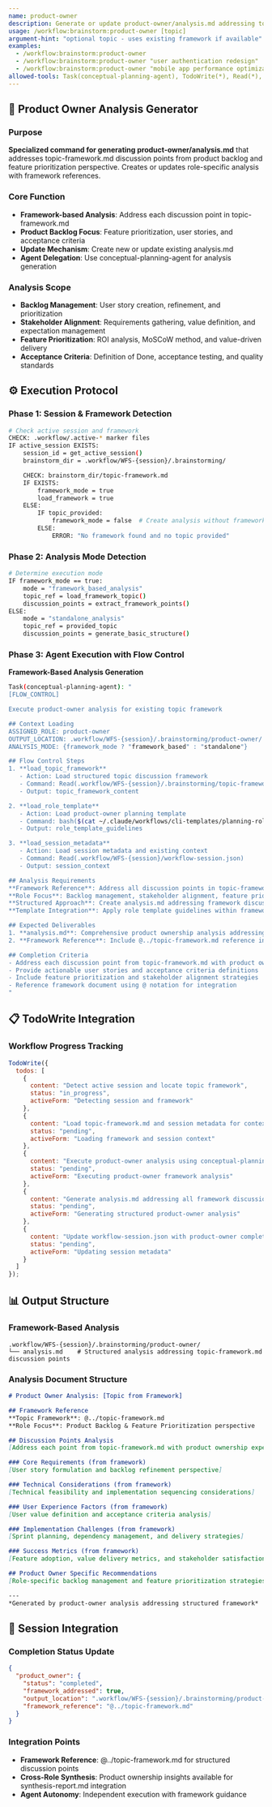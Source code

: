 ```yaml
---
name: product-owner
description: Generate or update product-owner/analysis.md addressing topic-framework discussion points
usage: /workflow:brainstorm:product-owner [topic]
argument-hint: "optional topic - uses existing framework if available"
examples:
  - /workflow:brainstorm:product-owner
  - /workflow:brainstorm:product-owner "user authentication redesign"
  - /workflow:brainstorm:product-owner "mobile app performance optimization"
allowed-tools: Task(conceptual-planning-agent), TodoWrite(*), Read(*), Write(*)
---
```


## 🎯 **Product Owner Analysis Generator**

### Purpose
**Specialized command for generating product-owner/analysis.md** that addresses topic-framework.md discussion points from product backlog and feature prioritization perspective. Creates or updates role-specific analysis with framework references.

### Core Function
- **Framework-based Analysis**: Address each discussion point in topic-framework.md
- **Product Backlog Focus**: Feature prioritization, user stories, and acceptance criteria
- **Update Mechanism**: Create new or update existing analysis.md
- **Agent Delegation**: Use conceptual-planning-agent for analysis generation

### Analysis Scope
- **Backlog Management**: User story creation, refinement, and prioritization
- **Stakeholder Alignment**: Requirements gathering, value definition, and expectation management
- **Feature Prioritization**: ROI analysis, MoSCoW method, and value-driven delivery
- **Acceptance Criteria**: Definition of Done, acceptance testing, and quality standards

## ⚙️ **Execution Protocol**

### Phase 1: Session & Framework Detection
```bash
# Check active session and framework
CHECK: .workflow/.active-* marker files
IF active_session EXISTS:
    session_id = get_active_session()
    brainstorm_dir = .workflow/WFS-{session}/.brainstorming/

    CHECK: brainstorm_dir/topic-framework.md
    IF EXISTS:
        framework_mode = true
        load_framework = true
    ELSE:
        IF topic_provided:
            framework_mode = false  # Create analysis without framework
        ELSE:
            ERROR: "No framework found and no topic provided"
```

### Phase 2: Analysis Mode Detection
```bash
# Determine execution mode
IF framework_mode == true:
    mode = "framework_based_analysis"
    topic_ref = load_framework_topic()
    discussion_points = extract_framework_points()
ELSE:
    mode = "standalone_analysis"
    topic_ref = provided_topic
    discussion_points = generate_basic_structure()
```

### Phase 3: Agent Execution with Flow Control
**Framework-Based Analysis Generation**

```bash
Task(conceptual-planning-agent): "
[FLOW_CONTROL]

Execute product-owner analysis for existing topic framework

## Context Loading
ASSIGNED_ROLE: product-owner
OUTPUT_LOCATION: .workflow/WFS-{session}/.brainstorming/product-owner/
ANALYSIS_MODE: {framework_mode ? "framework_based" : "standalone"}

## Flow Control Steps
1. **load_topic_framework**
   - Action: Load structured topic discussion framework
   - Command: Read(.workflow/WFS-{session}/.brainstorming/topic-framework.md)
   - Output: topic_framework_content

2. **load_role_template**
   - Action: Load product-owner planning template
   - Command: bash($(cat ~/.claude/workflows/cli-templates/planning-roles/product-owner.md))
   - Output: role_template_guidelines

3. **load_session_metadata**
   - Action: Load session metadata and existing context
   - Command: Read(.workflow/WFS-{session}/workflow-session.json)
   - Output: session_context

## Analysis Requirements
**Framework Reference**: Address all discussion points in topic-framework.md from product backlog and feature prioritization perspective
**Role Focus**: Backlog management, stakeholder alignment, feature prioritization, acceptance criteria
**Structured Approach**: Create analysis.md addressing framework discussion points
**Template Integration**: Apply role template guidelines within framework structure

## Expected Deliverables
1. **analysis.md**: Comprehensive product ownership analysis addressing all framework discussion points
2. **Framework Reference**: Include @../topic-framework.md reference in analysis

## Completion Criteria
- Address each discussion point from topic-framework.md with product ownership expertise
- Provide actionable user stories and acceptance criteria definitions
- Include feature prioritization and stakeholder alignment strategies
- Reference framework document using @ notation for integration
"
```

## 📋 **TodoWrite Integration**

### Workflow Progress Tracking
```javascript
TodoWrite({
  todos: [
    {
      content: "Detect active session and locate topic framework",
      status: "in_progress",
      activeForm: "Detecting session and framework"
    },
    {
      content: "Load topic-framework.md and session metadata for context",
      status: "pending",
      activeForm: "Loading framework and session context"
    },
    {
      content: "Execute product-owner analysis using conceptual-planning-agent with FLOW_CONTROL",
      status: "pending",
      activeForm: "Executing product-owner framework analysis"
    },
    {
      content: "Generate analysis.md addressing all framework discussion points",
      status: "pending",
      activeForm: "Generating structured product-owner analysis"
    },
    {
      content: "Update workflow-session.json with product-owner completion status",
      status: "pending",
      activeForm: "Updating session metadata"
    }
  ]
});
```

## 📊 **Output Structure**

### Framework-Based Analysis
```
.workflow/WFS-{session}/.brainstorming/product-owner/
└── analysis.md    # Structured analysis addressing topic-framework.md discussion points
```

### Analysis Document Structure
```markdown
# Product Owner Analysis: [Topic from Framework]

## Framework Reference
**Topic Framework**: @../topic-framework.md
**Role Focus**: Product Backlog & Feature Prioritization perspective

## Discussion Points Analysis
[Address each point from topic-framework.md with product ownership expertise]

### Core Requirements (from framework)
[User story formulation and backlog refinement perspective]

### Technical Considerations (from framework)
[Technical feasibility and implementation sequencing considerations]

### User Experience Factors (from framework)
[User value definition and acceptance criteria analysis]

### Implementation Challenges (from framework)
[Sprint planning, dependency management, and delivery strategies]

### Success Metrics (from framework)
[Feature adoption, value delivery metrics, and stakeholder satisfaction indicators]

## Product Owner Specific Recommendations
[Role-specific backlog management and feature prioritization strategies]

---
*Generated by product-owner analysis addressing structured framework*
```

## 🔄 **Session Integration**

### Completion Status Update
```json
{
  "product_owner": {
    "status": "completed",
    "framework_addressed": true,
    "output_location": ".workflow/WFS-{session}/.brainstorming/product-owner/analysis.md",
    "framework_reference": "@../topic-framework.md"
  }
}
```

### Integration Points
- **Framework Reference**: @../topic-framework.md for structured discussion points
- **Cross-Role Synthesis**: Product ownership insights available for synthesis-report.md integration
- **Agent Autonomy**: Independent execution with framework guidance

